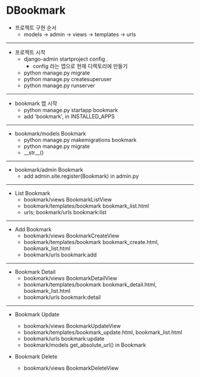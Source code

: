 # DBookmark

- 프로젝트 구현 순서
    - models -> admin -> views -> templates -> urls

---

- 프로젝트 시작
    - django-admin startproject config .
        - config 라는 앱으로 현재 디렉토리에 만들기
    - python manage.py migrate
    - python manage.py createsuperuser
    - python manage.py runserver

---

- bookmark 앱 시작
    - python manage.py startapp bookmark
    - add 'bookmark', in INSTALLED_APPS

---

- bookmark/models Bookmark
    - python manage.py makemigrations bookmark
    - python manage.py migrate
    - \_\_str\__()

---

- bookmark/admin Bookmark
    - add admin.site.register(Bookmark) in admin.py

---

- List Bookmark
    - bookmark/views BookmarkListView
    - bookmark/templates/bookmark bookmark_list.html
    - urls; bookmark/urls bookmark:list

---

- Add Bookmark
    - bookmark/views BookmarkCreateView
    - bookmark/templates/bookmark bookmark_create.html, bookmark_list.html
    - bookmark/urls bookmark:add
---

- Bookmark Detail
  - bookmark/views BookmarkDetailView
  - bookmark/templates/bookmark bookmark_detail.html, bookmark_list.html
  - bookmark/urls bookmark:detail
---

- Bookmark Update
  - bookmark/views BookmarkUpdateView
  - bookmark/templates/bookmark_update.html, bookmark_list.html
  - bookmark/urls bookmark:update
  - bookmark/models get_absolute_url() in Bookmark

- Bookmark Delete
  - bookmark/views BookmarkDeleteView